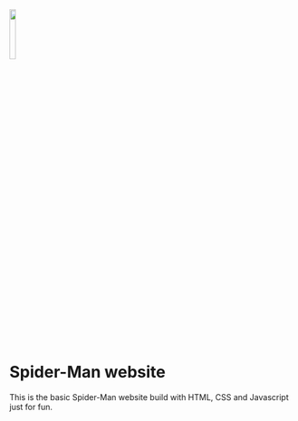 
<img src="https://github.com/PrasadP27/SpiderMan/assets/157368807/b2473be1-b2ae-4086-bafb-d74d57189334" width="15%"> 

# Spider-Man website 

This is the basic Spider-Man website build with HTML, CSS and Javascript just for fun.


